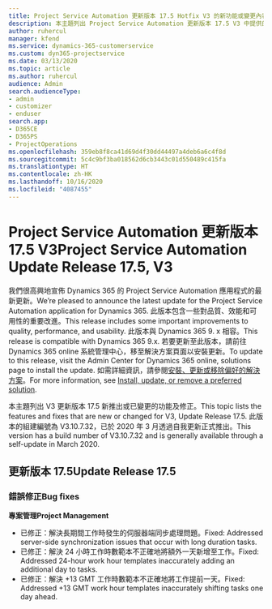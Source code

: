 ```yaml
---
title: Project Service Automation 更新版本 17.5 Hotfix V3 的新功能或變更內容
description: 本主題列出 Project Service Automation 更新版本 17.5 V3 中提供的功能和修正。
author: ruhercul
manager: kfend
ms.service: dynamics-365-customerservice
ms.custom: dyn365-projectservice
ms.date: 03/13/2020
ms.topic: article
ms.author: ruhercul
audience: Admin
search.audienceType:
- admin
- customizer
- enduser
search.app:
- D365CE
- D365PS
- ProjectOperations
ms.openlocfilehash: 359eb8f8ca41d69d4f30dd44497a4deb6a6c4f8d
ms.sourcegitcommit: 5c4c9bf3ba018562d6cb3443c01d550489c415fa
ms.translationtype: HT
ms.contentlocale: zh-HK
ms.lasthandoff: 10/16/2020
ms.locfileid: "4087455"
---
```

# <a name="project-service-automation-update-release-175-v3"></a><span data-ttu-id="d0c1f-103">Project Service Automation 更新版本 17.5 V3</span><span class="sxs-lookup"><span data-stu-id="d0c1f-103">Project Service Automation Update Release 17.5, V3</span></span>

<span data-ttu-id="d0c1f-104">我們很高興地宣佈 Dynamics 365 的 Project Service Automation 應用程式的最新更新。</span><span class="sxs-lookup"><span data-stu-id="d0c1f-104">We’re pleased to announce the latest update for the Project Service Automation application for Dynamics 365.</span></span> <span data-ttu-id="d0c1f-105">此版本包含一些對品質、效能和可用性的重要改進。</span><span class="sxs-lookup"><span data-stu-id="d0c1f-105">This release includes some important improvements to quality, performance, and usability.</span></span>  <span data-ttu-id="d0c1f-106">此版本與 Dynamics 365 9. x 相容。</span><span class="sxs-lookup"><span data-stu-id="d0c1f-106">This release is compatible with Dynamics 365 9.x.</span></span> <span data-ttu-id="d0c1f-107">若要更新至此版本，請前往 Dynamics 365 online 系統管理中心，移至解決方案頁面以安裝更新。</span><span class="sxs-lookup"><span data-stu-id="d0c1f-107">To update to this release, visit the Admin Center for Dynamics 365 online, solutions page to install the update.</span></span> <span data-ttu-id="d0c1f-108">如需詳細資訊，請參閱[安裝、更新或移除偏好的解決方案](https://docs.microsoft.com/power-platform/admin/install-remove-preferred-solution)。</span><span class="sxs-lookup"><span data-stu-id="d0c1f-108">For more information, see [Install, update, or remove a preferred solution](https://docs.microsoft.com/power-platform/admin/install-remove-preferred-solution).</span></span>

<span data-ttu-id="d0c1f-109">本主題列出 V3 更新版本 17.5 新推出或已變更的功能及修正。</span><span class="sxs-lookup"><span data-stu-id="d0c1f-109">This topic lists the features and fixes that are new or changed for V3, Update Release 17.5.</span></span> <span data-ttu-id="d0c1f-110">此版本的組建編號為 V3.10.7.32，已於 2020 年 3 月透過自我更新正式推出。</span><span class="sxs-lookup"><span data-stu-id="d0c1f-110">This version has a build number of V3.10.7.32 and is generally available through a self-update in March 2020.</span></span>


## <a name="update-release-175"></a><span data-ttu-id="d0c1f-111">更新版本 17.5</span><span class="sxs-lookup"><span data-stu-id="d0c1f-111">Update Release 17.5</span></span>

### <a name="bug-fixes"></a><span data-ttu-id="d0c1f-112">錯誤修正</span><span class="sxs-lookup"><span data-stu-id="d0c1f-112">Bug fixes</span></span>


<span data-ttu-id="d0c1f-113">**專案管理**</span><span class="sxs-lookup"><span data-stu-id="d0c1f-113">**Project Management**</span></span>

- <span data-ttu-id="d0c1f-114">已修正：解決長期間工作時發生的伺服器端同步處理問題。</span><span class="sxs-lookup"><span data-stu-id="d0c1f-114">Fixed: Addressed server-side synchronization issues that occur with long duration tasks.</span></span>
- <span data-ttu-id="d0c1f-115">已修正：解決 24 小時工作時數範本不正確地將額外一天新增至工作。</span><span class="sxs-lookup"><span data-stu-id="d0c1f-115">Fixed: Addressed 24-hour work hour templates inaccurately adding an additional day to tasks.</span></span>
- <span data-ttu-id="d0c1f-116">已修正：解決 +13 GMT 工作時數範本不正確地將工作提前一天。</span><span class="sxs-lookup"><span data-stu-id="d0c1f-116">Fixed: Addressed +13 GMT work hour templates inaccurately shifting tasks one day ahead.</span></span>

